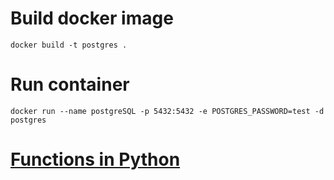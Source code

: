 # Build docker image
    docker build -t postgres .

# Run container
    docker run --name postgreSQL -p 5432:5432 -e POSTGRES_PASSWORD=test -d postgres

# [Functions in Python](https://www.postgresql.org/docs/current/plpython-funcs.html)